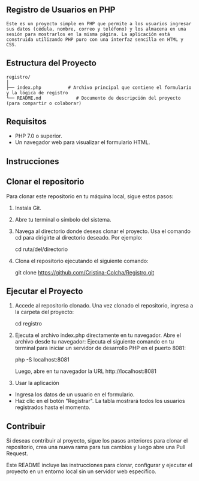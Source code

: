 ## Registro de Usuarios en PHP
    Este es un proyecto simple en PHP que permite a los usuarios ingresar sus datos (cédula, nombre, correo y teléfono) y los almacena en una sesión para mostrarlos en la misma página. La aplicación está construida utilizando PHP puro con una interfaz sencilla en HTML y CSS.

## Estructura del Proyecto

    registro/
    │
    ├── index.php          # Archivo principal que contiene el formulario y la lógica de registro
    └── README.md             # Documento de descripción del proyecto (para compartir o colaborar)
## Requisitos
- PHP 7.0 o superior.
- Un navegador web para visualizar el formulario HTML.
## Instrucciones
  
##  Clonar el repositorio
Para clonar este repositorio en tu máquina local, sigue estos pasos:
1. Instala Git.
2. Abre tu terminal o símbolo del sistema.
3. Navega al directorio donde deseas clonar el proyecto. Usa el comando cd para dirigirte al directorio deseado. Por ejemplo:

    cd ruta/del/directorio
4. Clona el repositorio ejecutando el siguiente comando:

    git clone https://github.com/Cristina-Colcha/Registro.git
##  Ejecutar el Proyecto
1. Accede al repositorio clonado. Una vez clonado el repositorio, ingresa a la carpeta del proyecto:

    cd registro
2. Ejecuta el archivo index.php directamente en tu navegador. Abre el archivo desde tu navegador:
Ejecuta el siguiente comando en tu terminal para iniciar un servidor de desarrollo PHP en el puerto 8081:

    php -S localhost:8081
    
    Luego, abre en tu navegador la URL http://localhost:8081

3. Usar la aplicación
-  Ingresa los datos de un usuario en el formulario.
-  Haz clic en el botón "Registrar".
La tabla mostrará todos los usuarios registrados hasta el momento.
## Contribuir
Si deseas contribuir al proyecto, sigue los pasos anteriores para clonar el repositorio, crea una nueva rama para tus cambios y luego abre una Pull Request.


Este README incluye las instrucciones para clonar, configurar y ejecutar el proyecto en un entorno local sin un servidor web específico.